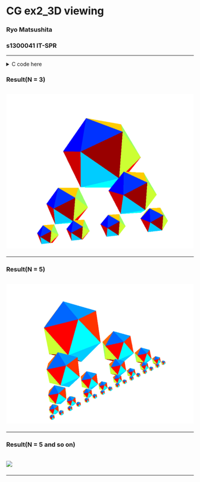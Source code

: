 # CG ex2_3D viewing
 <!-- omit in toc -->

### Ryo Matsushita

### s1300041 IT-SPR

---




<details>
  <summary>C code here</summary>

```

```

</details>



### Result(N = 3)

## ![](images/3.png)

---

### Result(N = 5)

## ![](images/5.png)

---

### Result(N = 5 and so on)

## ![](images/5_2.png)

---
